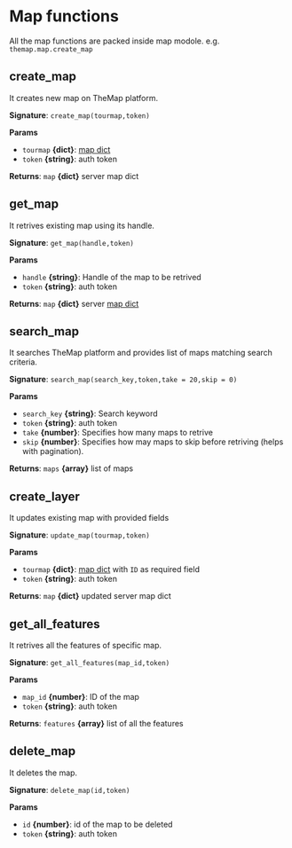 # Map functions

All the map functions are packed inside map modole. e.g. `themap.map.create_map`

## create_map

It creates new map on TheMap platform.

**Signature**: `create_map(tourmap,token)`

**Params**

- `tourmap` **{dict}**: [map dict](concepts/map_defination.md#object-schema)
- `token` **{string}**: auth token

**Returns**: `map` **{dict}** server map dict

## get_map

It retrives existing map using its handle.

**Signature**: `get_map(handle,token)`

**Params**

- `handle` **{string}**: Handle of the map to be retrived
- `token` **{string}**: auth token

**Returns**: `map` **{dict}** server [map dict](concepts/map_defination.md#object-schema)

## search_map

It searches TheMap platform and provides list of maps matching search criteria.

**Signature**: `search_map(search_key,token,take = 20,skip = 0)`

**Params**

- `search_key` **{string}**: Search keyword
- `token` **{string}**: auth token
- `take` **{number}**: Specifies how many maps to retrive
- `skip` **{number}**: Specifies how may maps to skip before retriving (helps with pagination).

**Returns**: `maps` **{array}** list of maps

## create_layer

It updates existing map with provided fields

**Signature**: `update_map(tourmap,token)`

**Params**

- `tourmap` **{dict}**: [map dict](concepts/map_defination.md#object-schema) with `ID` as required field
- `token` **{string}**: auth token

**Returns**: `map` **{dict}** updated server map dict

## get_all_features

It retrives all the features of specific map.

**Signature**: `get_all_features(map_id,token)`

**Params**

- `map_id` **{number}**: ID of the map
- `token` **{string}**: auth token

**Returns**: `features` **{array}** list of all the features

## delete_map

It deletes the map.

**Signature**: `delete_map(id,token)`

**Params**

- `id` **{number}**: id of the map to be deleted
- `token` **{string}**: auth token